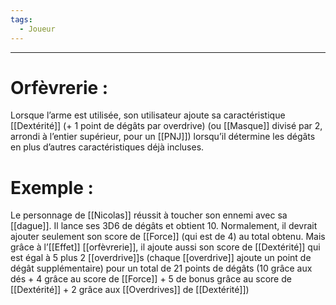 ```yaml
---
tags:
  - Joueur
---
```

___
# Orfèvrerie : 

Lorsque l’arme est utilisée, son utilisateur ajoute sa caractéristique [[Dextérité]] (+ 1 point de dégâts par overdrive) (ou [[Masque]] divisé par 2, arrondi à l’entier supérieur, pour un [[PNJ]]) lorsqu’il détermine les dégâts en plus d’autres caractéristiques déjà incluses.

# Exemple : 

Le personnage de [[Nicolas]] réussit à toucher son ennemi avec sa [[dague]]. Il lance ses 3D6 de dégâts et obtient 10. Normalement, il devrait ajouter seulement son score de [[Force]] (qui est de 4) au total obtenu. Mais grâce à l’[[Effet]] [[orfèvrerie]], il ajoute aussi son score de [[Dextérité]] qui est égal à 5 plus 2 [[overdrive]]s (chaque [[overdrive]] ajoute un point de dégât supplémentaire) pour un total de 21 points de dégâts (10 grâce aux dés + 4 grâce au score de [[Force]] + 5 de bonus grâce au score de [[Dextérité]] + 2 grâce aux [[Overdrives]] de [[Dextérité]])
